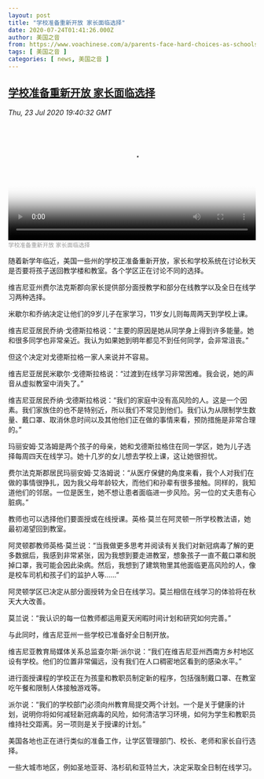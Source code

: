```yaml
---
layout: post
title: "学校准备重新开放 家长面临选择"
date: 2020-07-24T01:41:26.000Z
author: 美国之音
from: https://www.voachinese.com/a/parents-face-hard-choices-as-schools-prepare-to-reopen-20200723/5515035.html
tags: [ 美国之音 ]
categories: [ news, 美国之音 ]
---
```

<!--1595554886000-->
[学校准备重新开放 家长面临选择](https://www.voachinese.com/a/parents-face-hard-choices-as-schools-prepare-to-reopen-20200723/5515035.html)
------

<div>
<div><i>Thu, 23 Jul 2020 19:40:32 GMT</i></div><video poster="https://images.weserv.nl?url=gdb.voanews.com/fffe52c2-5ea2-4a5d-8b05-f55a27e07c7c_tv_r1_s_w900.jpg" src="https://av.voanews.com/Videoroot/Pangeavideo/2020/07/f/ff/fffe52c2-5ea2-4a5d-8b05-f55a27e07c7c_240p.mp4" style="width:100%" controls></video><div><small style="color: #999;">学校准备重新开放 家长面临选择</small></div><p>随着新学年临近，美国一些州的学校正准备重新开放，家长和学校系统在讨论秋天是否要将孩子送回教学楼和教室。各个学区正在讨论不同的选择。</p><p>维吉尼亚州费尔法克斯郡向家长提供部分面授教学和部分在线教学以及全日在线学习两种选择。</p><p>米歇尔和乔纳决定让他们的9岁儿子在家学习，11岁女儿则每周两天到学校上课。</p><p>维吉尼亚居民乔纳·戈德斯拉格说：“主要的原因是她从同学身上得到许多能量。她和很多同学也非常亲近。我认为如果她到明年都见不到任何同学，会非常沮丧。”</p><p>但这个决定对戈德斯拉格一家人来说并不容易。</p><p>维吉尼亚居民米歇尔·戈德斯拉格说：“过渡到在线学习非常困难。我会说，她的声音从虚拟教室中消失了。”</p><p>维吉尼亚居民乔纳·戈德斯拉格说：“我们的家庭中没有高风险的人。这是一个因素。我们家族住的也不是特别近，所以我们不常见到他们。我们认为从限制学生数量、戴口罩、取消休息时间以及其他他们正在做的事情来看，预防措施是非常合理的。”</p><p>玛丽安姆·艾洛姆是两个孩子的母亲，她和戈德斯拉格住在同一学区，她为儿子选择每周四天在线学习。她十几岁的女儿想去学校上课，这让她很担忧。</p><p>费尔法克斯郡居民玛丽安姆·艾洛姆说：“从医疗保健的角度来看，我个人对我们在做的事情很挣扎，因为我父母年龄较大，而他们和孙辈有很多接触。同样的，我知道他们的邻居。一位是医生，她不想让患者面临进一步风险。另一位的丈夫患有心脏病。”</p><p>教师也可以选择他们要面授或在线授课。英格·莫兰在阿灵顿一所学校教法语，她最初渴望回到教室。</p><p>阿灵顿郡教师英格·莫兰说：“当我做更多思考并阅读有关我们对新冠病毒了解的更多数据后，我感到非常紧张，因为我想到要走进教室，想象孩子一直不戴口罩和脱掉口罩，我可能会因此染病。然后，我想到了建筑物里其他面临更高风险的人，像是校车司机和孩子们的监护人等……”</p><p>阿灵顿学区已决定从部分面授转为全日在线学习。莫兰相信在线学习的体验将在秋天大大改善。</p><p>莫兰说：“我认识的每一位教师都运用夏天闲暇时间计划和研究如何完善。”</p><p>与此同时，维吉尼亚州一些学校已准备好全日制开放。</p><p>维吉尼亚教育局媒体关系总监查尔斯·派尔说：“我们在维吉尼亚州西南方乡村地区设有学校。他们的位置非常偏远，没有我们在人口稠密地区看到的感染水平。”</p><p>进行面授课程的学校正在为孩童和教职员制定新的程序，包括强制戴口罩、在教室吃午餐和限制人体接触游戏等。</p><p>派尔说：“我们的学校部门必须向州教育局提交两个计划。一个是关于健康的计划，说明你将如何减轻新冠病毒的风险，如何清洁学习环境，如何为学生和教职员维持社交距离。另一项则是关于授课的计划。”</p><p>美国各地也正在进行类似的准备工作，让学区管理部门、校长、老师和家长自行选择。</p><p>一些大城市地区，例如圣地亚哥、洛杉矶和亚特兰大，决定采取全日制在线学习。</p>
</div>
